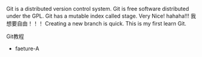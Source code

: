 Git is a distributed version control system.
Git is free software distributed under the GPL.
Git has a mutable index called stage.
Very Nice!
hahaha!!!
我想要自由！！！
Creating a new branch is quick.
This is my first learn Git.

Git教程

- faeture-A
